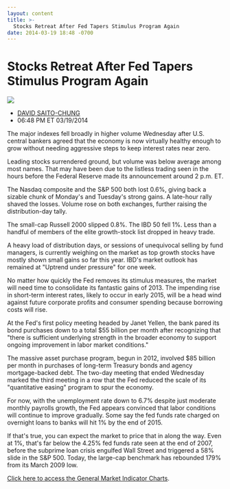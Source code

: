 ```yaml
---
layout: content
title: >-
  Stocks Retreat After Fed Tapers Stimulus Program Again
date: 2014-03-19 18:48 -0700
---
```



Stocks Retreat After Fed Tapers Stimulus Program Again
=======================================================


![](https://www.investors.com/wp-content/uploads/ibd-migrated-images/MPv_140320_635308400977045437.png)

* [DAVID SAITO-CHUNG](https://www.investors.com/author/chungd/ "Posts by DAVID SAITO-CHUNG")
* 06:48 PM ET 03/19/2014




The major indexes fell broadly in higher volume Wednesday after U.S. central bankers agreed that the economy is now virtually healthy enough to grow without needing aggressive steps to keep interest rates near zero.

  

Leading stocks surrendered ground, but volume was below average among most names. That may have been due to the listless trading seen in the hours before the Federal Reserve made its announcement around 2 p.m. ET.

  

The Nasdaq composite and the S&P 500 both lost 0.6%, giving back a sizable chunk of Monday's and Tuesday's strong gains. A late-hour rally shaved the losses. Volume rose on both exchanges, further raising the distribution-day tally.

  

The small-cap Russell 2000 slipped 0.8%. The IBD 50 fell 1%. Less than a handful of members of the elite growth-stock list dropped in heavy trade.

  

A heavy load of distribution days, or sessions of unequivocal selling by fund managers, is currently weighing on the market as top growth stocks have mostly shown small gains so far this year. IBD's market outlook has remained at "Uptrend under pressure" for one week.

  

No matter how quickly the Fed removes its stimulus measures, the market will need time to consolidate its fantastic gains of 2013. The impending rise in short-term interest rates, likely to occur in early 2015, will be a head wind against future corporate profits and consumer spending because borrowing costs will rise.

  

At the Fed's first policy meeting headed by Janet Yellen, the bank pared its bond purchases down to a total $55 billion per month after recognizing that "there is sufficient underlying strength in the broader economy to support ongoing improvement in labor market conditions."

  

The massive asset purchase program, begun in 2012, involved $85 billion per month in purchases of long-term Treasury bonds and agency mortgage-backed debt. The two-day meeting that ended Wednesday marked the third meeting in a row that the Fed reduced the scale of its "quantitative easing" program to spur the economy.

  

For now, with the unemployment rate down to 6.7% despite just moderate monthly payrolls growth, the Fed appears convinced that labor conditions will continue to improve gradually. Some say the fed funds rate charged on overnight loans to banks will hit 1% by the end of 2015.

  

If that's true, you can expect the market to price that in along the way. Even at 1%, that's far below the 4.25% fed funds rate seen at the end of 2007, before the subprime loan crisis engulfed Wall Street and triggered a 58% slide in the S&P 500. Today, the large-cap benchmark has rebounded 179% from its March 2009 low.

  

[Click here to access the General Market Indicator Charts](https://www.investors.com/pdf/GMI_032014.pdf).




